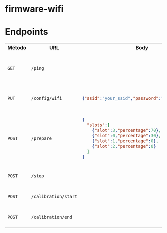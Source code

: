 # firmware-wifi

# Endpoints
<table>
<tr>
<th>Método</th>
<th>URL</th>
<th>Body</th>
<th>Descripción</th>
</tr>
<tr>
<td>

`GET`
</td>
<td>

`/ping`
</td>
<td></td>
<td>Comprueba que el servidor esté funcionando correctamente</td>
<tr>

<tr>
<td>

`PUT`
</td>
<td>

`/config/wifi`
</td>
<td>

```json
{"ssid":"your_ssid","password":"your_password"}
```
</td>
<td>Cambia las credenciales de la conexión WIFI</td>
<tr>

<tr>
<td>

`POST`
</td>
<td>

`/prepare`
</td>
<td>

```json
{
  "slots":[
    {"slot":3,"percentage":70},
    {"slot":0,"percentage":30},
    {"slot":1,"percentage":0},
    {"slot":2,"percentage":0}
  ]
}
```
</td>
<td>Encola los slots para surtir en órden con sus respectivos porcentajes</td>
<tr>
<tr>
<td>

`POST`
</td>
<td>

`/stop`
</td>
<td>
</td>
<td>Detiene los motores y vacía la cola</td>
<tr>
<tr>
<td>

`POST`
</td>
<td>

`/calibration/start`
</td>
<td>
</td>
<td>Inicia la calibración del vaso</td>
<tr>
<tr>
<td>

`POST`
</td>
<td>

`/calibration/end`
</td>
<td>
</td>
<td>Termina la calibración del vaso</td>
<tr>
</table>